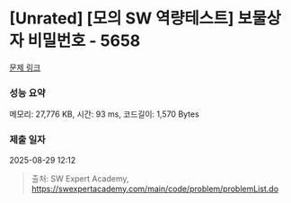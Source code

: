 # [Unrated] [모의 SW 역량테스트] 보물상자 비밀번호 - 5658 

[문제 링크](https://swexpertacademy.com/main/code/problem/problemDetail.do?contestProbId=AWXRUN9KfZ8DFAUo) 

### 성능 요약

메모리: 27,776 KB, 시간: 93 ms, 코드길이: 1,570 Bytes

### 제출 일자

2025-08-29 12:12



> 출처: SW Expert Academy, https://swexpertacademy.com/main/code/problem/problemList.do
